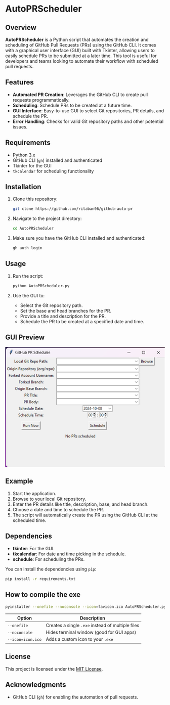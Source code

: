 # AutoPRScheduler

## Overview

**AutoPRScheduler** is a Python script that automates the creation and scheduling of GitHub Pull Requests (PRs) using the GitHub CLI. It comes with a graphical user interface (GUI) built with Tkinter, allowing users to easily schedule PRs to be submitted at a later time. This tool is useful for developers and teams looking to automate their workflow with scheduled pull requests.

## Features

- **Automated PR Creation**: Leverages the GitHub CLI to create pull requests programmatically.
- **Scheduling**: Schedule PRs to be created at a future time.
- **GUI Interface**: Easy-to-use GUI to select Git repositories, PR details, and schedule the PR.
- **Error Handling**: Checks for valid Git repository paths and other potential issues.

## Requirements

- Python 3.x
- GitHub CLI (`gh`) installed and authenticated
- Tkinter for the GUI
- `tkcalendar` for scheduling functionality

## Installation

1. Clone this repository:

   ```bash
   git clone https://github.com/ritaban06/github-auto-pr
   ```

2. Navigate to the project directory:

   ```bash
   cd AutoPRScheduler
   ```

3. Make sure you have the GitHub CLI installed and authenticated:

   ```bash
   gh auth login
   ```

## Usage

1. Run the script:

   ```bash
   python AutoPRScheduler.py
   ```

2. Use the GUI to:
   - Select the Git repository path.
   - Set the base and head branches for the PR.
   - Provide a title and description for the PR.
   - Schedule the PR to be created at a specified date and time.

## GUI Preview  
![AutoPRScheduler](<Screenshot 2024-10-08 205417.png>)  

## Example

1. Start the application.
2. Browse to your local Git repository.
3. Enter the PR details like title, description, base, and head branch.
4. Choose a date and time to schedule the PR.
5. The script will automatically create the PR using the GitHub CLI at the scheduled time.

   

## Dependencies

- **tkinter**: For the GUI.
- **tkcalendar**: For date and time picking in the schedule.
- **schedule**: For scheduling the PRs.

You can install the dependencies using `pip`:

```bash
pip install -r requirements.txt
```

## How to compile the exe

```bash
pyinstaller --onefile --noconsole --icon=favicon.ico AutoPRScheduler.py
```
| Option            | Description                                       |
| ----------------- | ------------------------------------------------- |
| `--onefile`       | Creates a single `.exe` instead of multiple files |
| `--noconsole`     | Hides terminal window (good for GUI apps)         |
| `--icon=icon.ico` | Adds a custom icon to your `.exe`                 |

## License

This project is licensed under the [MIT License](LICENSE.txt).

## Acknowledgments

- GitHub CLI (`gh`) for enabling the automation of pull requests.
